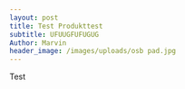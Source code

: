 ```yaml
---
layout: post
title: Test Produkttest
subtitle: UFUUGFUFUGUG
Author: Marvin
header_image: /images/uploads/osb pad.jpg
---
```


Test